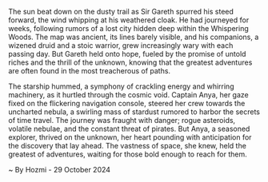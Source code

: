 
The sun beat down on the dusty trail as Sir Gareth spurred his steed forward, the wind whipping at his weathered cloak. He had journeyed for weeks, following rumors of a lost city hidden deep within the Whispering Woods. The map was ancient, its lines barely visible, and his companions, a wizened druid and a stoic warrior, grew increasingly wary with each passing day. But Gareth held onto hope, fueled by the promise of untold riches and the thrill of the unknown, knowing that the greatest adventures are often found in the most treacherous of paths. 

The starship hummed, a symphony of crackling energy and whirring machinery, as it hurtled through the cosmic void. Captain Anya, her gaze fixed on the flickering navigation console, steered her crew towards the uncharted nebula, a swirling mass of stardust rumored to harbor the secrets of time travel. The journey was fraught with danger; rogue asteroids, volatile nebulae, and the constant threat of pirates. But Anya, a seasoned explorer, thrived on the unknown, her heart pounding with anticipation for the discovery that lay ahead.  The vastness of space, she knew, held the greatest of adventures, waiting for those bold enough to reach for them. 

~ By Hozmi - 29 October 2024
